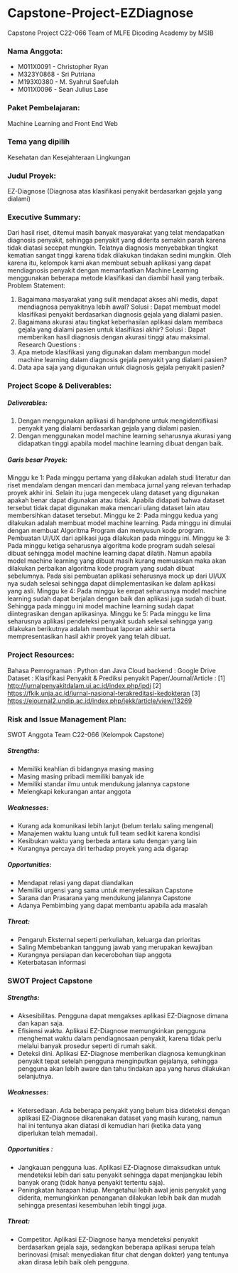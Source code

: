 # Capstone-Project-EZDiagnose
Capstone Project C22-066 Team of MLFE Dicoding Academy by MSIB

### Nama Anggota: 
- M011X0091 - Christopher Ryan
- M323Y0868 - Sri Putriana
- M193X0380 - M. Syahrul Saefulah
- M011X0096 - Sean Julius Lase


### Paket Pembelajaran: 
Machine Learning and Front End Web 


### Tema yang dipilih
Kesehatan dan Kesejahteraan Lingkungan


### Judul Proyek: 
EZ-Diagnose (Diagnosa atas klasifikasi penyakit berdasarkan gejala yang dialami)


### Executive Summary:
Dari hasil riset, ditemui masih banyak masyarakat yang telat mendapatkan diagnosis penyakit, sehingga penyakit yang diderita semakin parah karena tidak diatasi secepat mungkin. Telatnya diagnosis menyebabkan tingkat kematian sangat tinggi karena tidak dilakukan tindakan sedini mungkin. Oleh karena itu, kelompok kami akan membuat sebuah aplikasi yang dapat mendiagnosis penyakit dengan memanfaatkan Machine Learning menggunakan beberapa metode klasifikasi dan diambil hasil yang terbaik. 
Problem Statement:
1. Bagaimana masyarakat yang sulit mendapat akses ahli medis, dapat mendiagnosa penyakitnya lebih awal? 
Solusi : Dapat membuat model klasifikasi penyakit berdasarkan diagnosis gejala yang dialami pasien.
2. Bagaimana akurasi atau tingkat keberhasilan aplikasi dalam membaca gejala yang dialami pasien untuk klasifikasi akhir?
Solusi : Dapat memberikan hasil diagnosis dengan akurasi tinggi atau maksimal.
Research Questions :
1. Apa metode klasifikasi yang digunakan dalam membangun model machine learning dalam diagnosis gejala penyakit yang dialami pasien?
2. Data apa saja yang digunakan untuk diagnosis gejala penyakit pasien?


### Project Scope & Deliverables: 
##### Deliverables: 
1. Dengan menggunakan aplikasi di handphone untuk mengidentifikasi penyakit yang dialami berdasarkan gejala yang dialami pasien.
2. Dengan menggunakan model machine learning seharusnya akurasi yang didapatkan tinggi apabila model machine learning dibuat dengan baik.
##### Garis besar Proyek:
Minggu ke 1: 
Pada minggu pertama yang dilakukan adalah studi literatur dan riset mendalam dengan mencari dan membaca jurnal yang relevan terhadap proyek akhir ini. Selain itu juga mengecek ulang dataset yang digunakan apakah benar dapat digunakan atau tidak. Apabila didapati bahwa dataset tersebut tidak dapat digunakan maka mencari ulang dataset lain atau membersihkan dataset tersebut.
Minggu ke 2:
        Pada minggu kedua yang dilakukan adalah membuat model machine learning. Pada minggu ini dimulai dengan membuat Algoritma Program dan menyusun kode program. Pembuatan UI/UX dari aplikasi  juga dilakukan pada minggu ini. 
Minggu ke 3:
         Pada minggu ketiga seharusnya algoritma kode program sudah selesai dibuat sehingga model machine learning dapat dilatih. Namun apabila model machine learning yang dibuat masih kurang memuaskan maka akan dilakukan perbaikan algoritma kode program yang sudah dibuat sebelumnya. Pada sisi pembuatan aplikasi seharusnya mock up dari UI/UX nya sudah selesai sehingga dapat diimplementasikan ke dalam aplikasi yang asli.
Minggu ke 4:
        Pada minggu ke empat seharusnya model machine learning sudah dapat berjalan dengan baik dan aplikasi juga sudah di buat. Sehingga pada minggu ini model machine learning sudah dapat diintegrasikan dengan aplikasinya.
Minggu ke 5:
        Pada minggu ke lima seharusnya aplikasi pendeteksi penyakit sudah selesai sehingga yang dilakukan berikutnya adalah membuat laporan akhir serta mempresentasikan  hasil akhir proyek yang telah dibuat.

### Project Resources: 
Bahasa Pemrograman : Python dan Java
Cloud backend : Google Drive
Dataset : Klasifikasi Penyakit & Prediksi penyakit
Paper/Journal/Article : 
[1] http://jurnalpenyakitdalam.ui.ac.id/index.php/jpdi
[2] https://fkik.unja.ac.id/jurnal-nasional-terakreditasi-kedokteran
[3] https://ejournal2.undip.ac.id/index.php/jekk/article/view/13269

### Risk and Issue Management Plan:
SWOT Anggota Team C22-066 (Kelompok Capstone)
##### Strengths:
* Memiliki keahlian di bidangnya masing masing
* Masing masing pribadi memiliki banyak ide
* Memiliki standar ilmu untuk mendukung jalannya capstone
* Melengkapi kekurangan antar anggota
##### Weaknesses:
* Kurang ada komunikasi lebih lanjut (belum terlalu saling mengenal)
* Manajemen waktu luang untuk full team sedikit karena kondisi
* Kesibukan waktu yang berbeda antara satu dengan yang lain
* Kurangnya percaya diri terhadap proyek yang ada digarap
##### Opportunities:
* Mendapat relasi yang dapat diandalkan
* Memiliki urgensi yang sama untuk menyelesaikan Capstone
* Sarana dan Prasarana yang mendukung jalannya Capstone
* Adanya Pembimbing yang dapat membantu apabila ada masalah
##### Threat:
* Pengaruh Eksternal seperti perkuliahan, keluarga dan prioritas
* Saling Membebankan tanggung jawab yang merupakan kewajiban
* Kurangnya persiapan dan kecerobohan tiap anggota
* Keterbatasan informasi


### SWOT Project Capstone
##### Strengths:
* Aksesibilitas. Pengguna dapat mengakses aplikasi EZ-Diagnose dimana dan kapan saja.
* Efisiensi waktu. Aplikasi EZ-Diagnose memungkinkan pengguna menghemat waktu dalam pendiagnosaan penyakit, karena tidak perlu melalui banyak prosedur seperti di rumah sakit.
* Deteksi dini. Aplikasi EZ-Diagnose memberikan diagnosa kemungkinan penyakit tepat setelah pengguna menginputkan gejalanya, sehingga pengguna akan lebih aware dan tahu tindakan apa yang harus dilakukan selanjutnya.
##### Weaknesses:
* Ketersediaan. Ada beberapa penyakit yang belum bisa dideteksi dengan aplikasi EZ-Diagnose dikarenakan dataset yang masih kurang, namun hal ini tentunya akan diatasi di kemudian hari (ketika data yang diperlukan telah memadai).
##### Opportunities        :
* Jangkauan pengguna luas. Aplikasi EZ-Diagnose dimaksudkan untuk mendeteksi lebih dari satu penyakit sehingga dapat menjangkau lebih banyak orang (tidak hanya penyakit tertentu saja).
* Peningkatan harapan hidup. Mengetahui lebih awal jenis penyakit yang diderita, memungkinkan penanganan dilakukan lebih baik dan mudah sehingga presentasi kesembuhan lebih tinggi juga.
##### Threat:
* Competitor. Aplikasi EZ-Diagnose hanya mendeteksi penyakit berdasarkan gejala saja, sedangkan beberapa aplikasi serupa telah berinovasi (misal: menyediakan fitur chat dengan dokter) yang tentunya akan dirasa lebih baik oleh pengguna.
